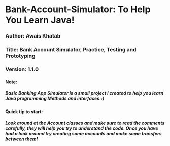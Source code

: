 # Bank-Account-Simulator: To Help You Learn Java!
 
### Author: Awais Khatab
### Title: Bank Account Simulator, Practice, Testing and Prototyping
### Version: 1.1.0

#### Note:
##### Basic Banking App Simulator is a small project I created to help you learn Java programming Methods and interfaces.:)

#### Quick tip to start:
##### Look around at the Account classes and make sure to read the comments carefully, they will help you try to understand the code. Once you have had a look around try creating some accounts and make some transfers between them!
 
